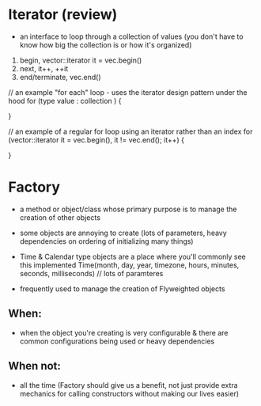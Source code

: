 Iterator (review)
=================
- an interface to loop through a collection of values (you don't have to know how big the collection is or how it's organized)
1. begin, vector<type>::iterator it = vec.begin()
2. next, it++, ++it
3. end/terminate, vec.end()

// an example "for each" loop - uses the iterator design pattern under the hood
for (type value : collection ) {

}

// an example of a regular for loop using an iterator rather than an index
for (vector<type>::iterator it = vec.begin(), it != vec.end(); it++) {

}

Factory
========
- a method or object/class whose primary purpose is to manage the creation of other objects
- some objects are annoying to create (lots of parameters, heavy dependencies on ordering of initializing many things)

- Time & Calendar type objects are a place where you'll commonly see this implemented
Time(month, day, year, timezone, hours, minutes, seconds, milliseconds) // lots of paramteres

- frequently used to manage the creation of Flyweighted objects

When:
-----
- when the object you're creating is very configurable & there are common configurations being used or heavy dependencies

When not:
--------
- all the time (Factory should give us a benefit, not just provide extra mechanics for calling constructors without making our lives easier)
